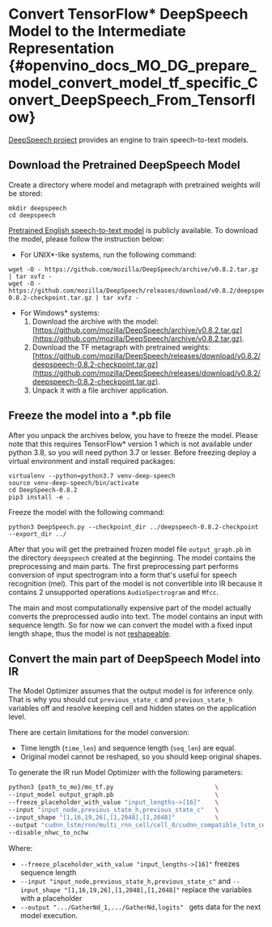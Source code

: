 # Convert TensorFlow* DeepSpeech Model to the Intermediate Representation {#openvino_docs_MO_DG_prepare_model_convert_model_tf_specific_Convert_DeepSpeech_From_Tensorflow}

[DeepSpeech project](https://github.com/mozilla/DeepSpeech) provides an engine to train speech-to-text models.

## Download the Pretrained DeepSpeech Model

Create a directory where model and metagraph with pretrained weights will be stored:
```
mkdir deepspeech
cd deepspeech
```
[Pretrained English speech-to-text model](https://github.com/mozilla/DeepSpeech/releases/tag/v0.8.2) is publicly available. 
To download the model, please follow the instruction below:

* For UNIX*-like systems, run the following command:
```
wget -O - https://github.com/mozilla/DeepSpeech/archive/v0.8.2.tar.gz | tar xvfz -
wget -O - https://github.com/mozilla/DeepSpeech/releases/download/v0.8.2/deepspeech-0.8.2-checkpoint.tar.gz | tar xvfz -
```
* For Windows* systems:
  1. Download the archive with the model: [https://github.com/mozilla/DeepSpeech/archive/v0.8.2.tar.gz](https://github.com/mozilla/DeepSpeech/archive/v0.8.2.tar.gz).
  2. Download the TF metagraph with pretrained weights: [https://github.com/mozilla/DeepSpeech/releases/download/v0.8.2/deepspeech-0.8.2-checkpoint.tar.gz](https://github.com/mozilla/DeepSpeech/releases/download/v0.8.2/deepspeech-0.8.2-checkpoint.tar.gz).
  3. Unpack it with a file archiver application.

## Freeze the model into a *.pb file

After you unpack the archives below, you have to freeze the model. Please note that this requires 
TensorFlow* version 1 which is not available under python 3.8, so you will need python 3.7 or lesser.
Before freezing deploy a virtual environment and install required packages:
```
virtualenv --python=python3.7 venv-deep-speech
source venv-deep-speech/bin/activate
cd DeepSpeech-0.8.2
pip3 install -e .
```
Freeze the model with the following command:
```
python3 DeepSpeech.py --checkpoint_dir ../deepspeech-0.8.2-checkpoint --export_dir ../
```
After that you will get the pretrained frozen model file `output_graph.pb` in the directory `deepspeech` created at 
the beginning. The model contains the preprocessing and main parts. The first preprocessing part performs conversion of input 
spectrogram into a form that's useful for speech recognition (mel). This part of the model is not convertible into 
IR because it contains 2 unsupported operations `AudioSpectrogram` and `Mfcc`. 

The main and most computationally expensive part of the model actually converts the preprocessed audio into text. 
The model contains an input with sequence length. So for now we can convert the model with a fixed input length shape, 
thus the model is not [reshapeable](../../../../IE_DG/ShapeInference.md).

## Convert the main part of DeepSpeech Model into IR

The Model Optimizer assumes that the output model is for inference only. That is why you should cut `previous_state_c` 
and `previous_state_h` variables off and resolve keeping cell and hidden states on the application level.

There are certain limitations for the model conversion:
- Time length (`time_len`) and sequence length (`seq_len`) are equal.
- Original model cannot be reshaped, so you should keep original shapes.

To generate the IR run Model Optimizer with the following parameters:
```sh
python3 {path_to_mo}/mo_tf.py                            \
--input_model output_graph.pb                            \
--freeze_placeholder_with_value "input_lengths->[16]"    \
--input "input_node,previous_state_h,previous_state_c"   \
--input_shape "[1,16,19,26],[1,2048],[1,2048]"           \
--output "cudnn_lstm/rnn/multi_rnn_cell/cell_0/cudnn_compatible_lstm_cell/GatherNd_1,cudnn_lstm/rnn/multi_rnn_cell/cell_0/cudnn_compatible_lstm_cell/GatherNd,logits" \
--disable_nhwc_to_nchw
```

Where:
* `--freeze_placeholder_with_value "input_lengths->[16]"` freezes sequence length
* `--input "input_node,previous_state_h,previous_state_c"` and
`--input_shape "[1,16,19,26],[1,2048],[1,2048]"` replace the variables with a placeholder
* `--output ".../GatherNd_1,.../GatherNd,logits" ` gets data for the next model
execution.
